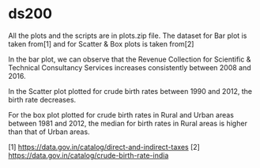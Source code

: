 # ds200

All the plots and the scripts are in plots.zip file. The dataset for Bar plot is taken from[1] and for Scatter & Box plots is taken from[2]

In the bar plot, we can observe that the Revenue Collection for Scientific & Technical Consultancy Services increases consistently between 2008 and 2016.

In the Scatter plot plotted for crude birth rates between 1990 and 2012, the birth rate decreases.

For the box plot plotted for crude birth rates in Rural and Urban areas between 1981 and 2012, the median for birth rates in Rural areas is higher than that of Urban areas.

[1] https://data.gov.in/catalog/direct-and-indirect-taxes
[2] https://data.gov.in/catalog/crude-birth-rate-india
